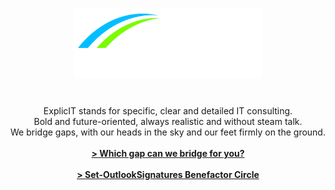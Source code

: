 ---
layout: page
title: '<img src="/assets/images/explicit consulting, color on transparent, company and slogan.png" alt="ExplicIT Consulting. We bridge the gap." style="height: 4em; object-fit: contain;">'
subtitle: <br>ExplicIT stands for specific, clear and detailed IT consulting.<br>Bold and future-oriented, always realistic and without steam talk.<br>We bridge gaps, with our heads in the sky and our feet firmly on the ground.<br><br><strong><a href="/services/">> Which gap can we bridge for you?</a><br><br><a href="/open-source/set-outlooksignatures/">> Set-OutlookSignatures Benefactor Circle</a></strong>
hero_image: "/assets/images/background, vietnam golden bridge.jpg"
hero_height: is-fullheight-with-navbar
hero_darken: true
description: We bridge the gap between strategy and execution. ExplicIT stands for specific, clear and detailed IT consulting.
image: "/assets/images/explicit consulting, color on black.png"
---